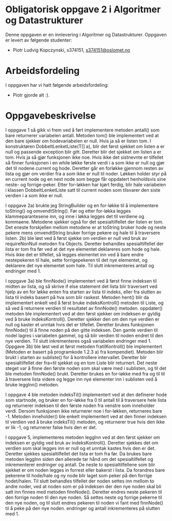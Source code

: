 # Obligatorisk oppgave 2 i Algoritmer og Datastrukturer

Denne oppgaven er en innlevering i Algoritmer og Datastrukturer. 
Oppgaven er levert av følgende studenter:
* Piotr Ludvig Kopczynski, s374151, s374151@oslomet.no

# Arbeidsfordeling

I oppgaven har vi hatt følgende arbeidsfordeling:
* Piotr gjorde alt :). 


# Oppgavebeskrivelse

I oppgave 1 så gikk vi frem ved å ført implementere metoden antall() som bare returnerer variabelen antall. Metoden tom() ble implementert
ved at den bare sjekker om hodevariabelen er null. Hvis ja så er listen tom. I konstruktøren DobbeltLenketListe(T[] a), blir det først sjekket
om listen a er null og passende exception blir gitt. Deretter blir det sjekket om listen a er tom. Hvis ja så gjør funksjonen ikke noe. Hvis
ikke det sistnevnte er tilfellet så finner funksjonen i en while løkke første verdi i a som ikke er null og gjør det til nodene current og hode.
Deretter går en forløkke gjennom resten av lista og gjør om verdier fra a som ikke er null til noder. Løkken holder styr på en current node og
en next node som begge får oppdatert henholdsvis sine neste- og forrige-peker. Etter for-løkken har kjørt ferdig, blir hale variabelen i klassen
DobbeltLenketListe satt til current noden som tilsvarer den siste verdien i a som ikke er null.

I oppgave 2a) brukte jeg StringBuilder og en for-løkke til å implementere toString() og omvendtString(). Før og etter for-løkka legges 
klammeparantesene inn, og inne i løkka legges det til verdiene og kommaene. Metodene sjekker også for det spesialtilfellet der listen er tom.
Det eneste forskjellen mellom metodene er at toString bruker hode og neste pekere mens omvendtString bruker forrige pekere og hale til å 
traversere listen.
2b) ble løst ved å først sjekke om verdien er null ved bruk av requireNonNull metoden fra Objects. Deretter behandles spesialtilfellet der
lista er tom fra før ved at det nye elementet deklareres som hode og hale. Hvis ikke det er tilfellet, så legges elementet inn ved å bare endre
nestepekeren til hale, sette forrigepekeren til det nye elementet, og deklarere det nye elementet som hale. Til slutt inkrementeres antall
og endringer med 1.

I oppgave 3a) ble finnNode() implementert ved å først finne indeksen til midten av lista, og så skrive if else statement det lista blir traversert
ved hjelp av en for løkke enten fra starten av lista til indeks, eller fra slutten av lista til indeks basert på hva som blir raskest. Metoden
hent() blir da implementert enkelt ved å først bruke indeksKontroll() metoden til Liste, og så ved å returnere verdien til resultatet av
finnNode() metoden. oppdater() metoden ble implementert ved at den først sjekker om indeksen er gyldig ved å bruke indeksKontroll(). Deretter
sjekker den om den nye verdien er null og kaster et unntak hvis det er tilfellet. Deretter brukes funksjonen finnNode() til å finne noden på
den gitte indeksen. Den gamle verdien til nodel lagres i variabelen gammel, og så blir verdien til noden endret til den nye verdien. Til slutt
inkrementeres også variabelen endringer med 1.
Oppgave 3b) ble løst ved at først metoden fratilKontroll() ble implementert (Metoden er basert på programkode 1.2.3 a) fra kompendiet). Metoden
blir brukt i starten av subliste() for å kontrollere intervallet. Deretter blir spesialtilfellet der fra=til sjekket og en tom Liste blir
returnert. Det neste steget var å finne den første noden som skal være med i sublisten, og til det ble metoden finnNode() brukt. Deretter brukes
en for-løkke med fra og til til å traversere lista videre og legge inn nye elementer inn i sublisten ved å bruke leggInn() metoden.

I oppgave 4 ble metoden indeksTil() implementert ved at den definerer hode som startnode, og bruker en for-løkke fra 0 til antall til å traversere
hele lista og returnerer indeksen til den første noden fra venstre som inneholder verdi. Dersom funksjonen ikke returnerer noe i for-løkken, 
returneres bare -1. Metoden inneholder() ble enkelt implementert ved at den finner indeksen til verdien ved å bruke indeksTil() metoden, og
returnerer true hvis den ikke er lik -1, og returnerer false hvis den er det.

I oppgave 5, implementeres metoden leggInn ved at den først sjekker om indeksen er gyldig ved bruk av indeksKontroll(). Deretter sjekkes det
om verdien som skal legges inn er null og et unntak kastes hvis den er det. Deretter sjekkes spesialtilfellet det lista er tom fra før. Da brukes
bare metoden leggInn siden den allerede tar hånd om det spesialtilfellet og inkrementerer endringer og antall. De neste to spesialtilfellene
som blir sjekket er om noden legges in forrest eller bakerst i lista. Da forandres bare pekerene til hode/hale og ny node blir laget som peker på
den forrige hodet/halen. Til slutt behandles tilfellet der noden settes inn mellom to andre noder, ved at noden som er på indeksen der den nye 
noden skal bli satt inn finnes med metoden finnNode(). Deretter endres neste pekeren til den forrige noden til den nye noden. Så settes neste og
forrige pekerne til den nye noden, og til slutt endres pekeren til noden vi fant med finnNode() til å peke på den nye noden. endringer og antall
inkrementeres på slutten med 1.


